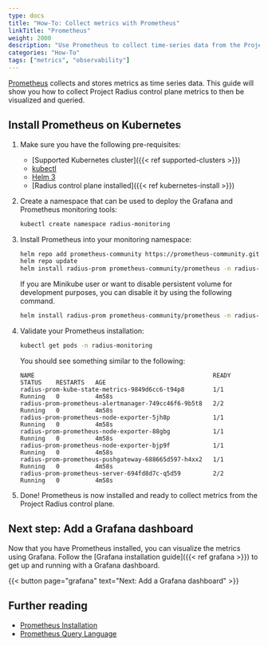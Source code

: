 ```yaml
---
type: docs
title: "How-To: Collect metrics with Prometheus"
linkTitle: "Prometheus"
weight: 2000
description: "Use Prometheus to collect time-series data from the Project Radius control plane"
categories: "How-To"
tags: ["metrics", "observability"]
---
```


[Prometheus](https://prometheus.io/) collects and stores metrics as time series data. This guide will show you how to collect Project Radius control plane metrics to then be visualized and queried.

## Install Prometheus on Kubernetes

1. Make sure you have the following pre-requisites:

   - [Supported Kubernetes cluster]({{< ref supported-clusters >}})
   - [kubectl](https://kubernetes.io/docs/tasks/tools/)
   - [Helm 3](https://helm.sh/)
   - [Radius control plane installed]({{< ref kubernetes-install >}})

1. Create a namespace that can be used to deploy the Grafana and Prometheus monitoring tools:

   ```bash
   kubectl create namespace radius-monitoring
   ```

2. Install Prometheus into your monitoring namespace:

   ```bash
   helm repo add prometheus-community https://prometheus-community.github.io/helm-charts
   helm repo update
   helm install radius-prom prometheus-community/prometheus -n radius-monitoring
   ```

   If you are Minikube user or want to disable persistent volume for development purposes, you can disable it by using the following command.

   ```bash
   helm install radius-prom prometheus-community/prometheus -n radius-monitoring --set alertmanager.persistentVolume.enable=false --set pushgateway.persistentVolume.enabled=false --set server.persistentVolume.enabled=false
   ```

3. Validate your Prometheus installation:

   ```bash
   kubectl get pods -n radius-monitoring
   ```

   You should see something similar to the following:

   ```
   NAME                                                  READY   STATUS    RESTARTS   AGE
   radius-prom-kube-state-metrics-9849d6cc6-t94p8        1/1     Running   0          4m58s
   radius-prom-prometheus-alertmanager-749cc46f6-9b5t8   2/2     Running   0          4m58s
   radius-prom-prometheus-node-exporter-5jh8p            1/1     Running   0          4m58s
   radius-prom-prometheus-node-exporter-88gbg            1/1     Running   0          4m58s
   radius-prom-prometheus-node-exporter-bjp9f            1/1     Running   0          4m58s
   radius-prom-prometheus-pushgateway-688665d597-h4xx2   1/1     Running   0          4m58s
   radius-prom-prometheus-server-694fd8d7c-q5d59         2/2     Running   0          4m58s
   ```

1. Done! Prometheus is now installed and ready to collect metrics from the Project Radius control plane.

## Next step: Add a Grafana dashboard

Now that you have Prometheus installed, you can visualize the metrics using Grafana. Follow the [Grafana installation guide]({{< ref grafana >}}) to get up and running with a Grafana dashboard.

{{< button page="grafana" text="Next: Add a Grafana dashboard" >}}

## Further reading

* [Prometheus Installation](https://github.com/prometheus-community/helm-charts)
* [Prometheus Query Language](https://prometheus.io/docs/prometheus/latest/querying/basics/)